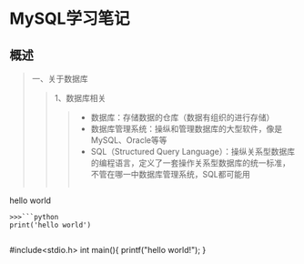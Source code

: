 # MySQL学习笔记

## 概述 

> 一、关于数据库
>> 1、数据库相关
>>> - 数据库：存储数据的仓库（数据有组织的进行存储）  
>>> - 数据库管理系统：操纵和管理数据库的大型软件，像是MySQL、Oracle等等  
>>> - SQL（Structured Query Language）：操纵关系型数据库的编程语言，定义了一套操作关系型数据库的统一标准，不管在哪一中数据库管理系统，SQL都可能用
>>>```shell
hello world
```
>>>```python
print('hello world')
```
>>>```C
#include<stdio.h>
int main(){
  printf("hello world!");
} 
```
